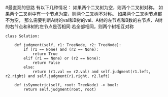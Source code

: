 #最直观的思路
有以下几种情况：
如果两个二叉树为空，则两个二叉树对称。
如果两个二叉树中有一个节点为空，则两个二叉树不对称。
如果两个二叉树节点都不为空，
那么需要判断A树的val和B树的val、A树的左节点和B数的右节点、A树的右节点和B树的左节点是否相同
若全部相同，则两个树相互对称


```shell
class Solution:

    def judgment(self, r1: TreeNode, r2: TreeNode):
        if (r1 == None) and (r2 == None):
            return True
        elif (r1 == None) or (r2 == None):
            return False
        else:
            return (r1.val == r2.val) and self.judgment(r1.left, r2.right) and self.judgment(r1.right, r2.left) 
    
    def isSymmetric(self, root: TreeNode) -> bool:
        return self.judgment(root, root)

```

